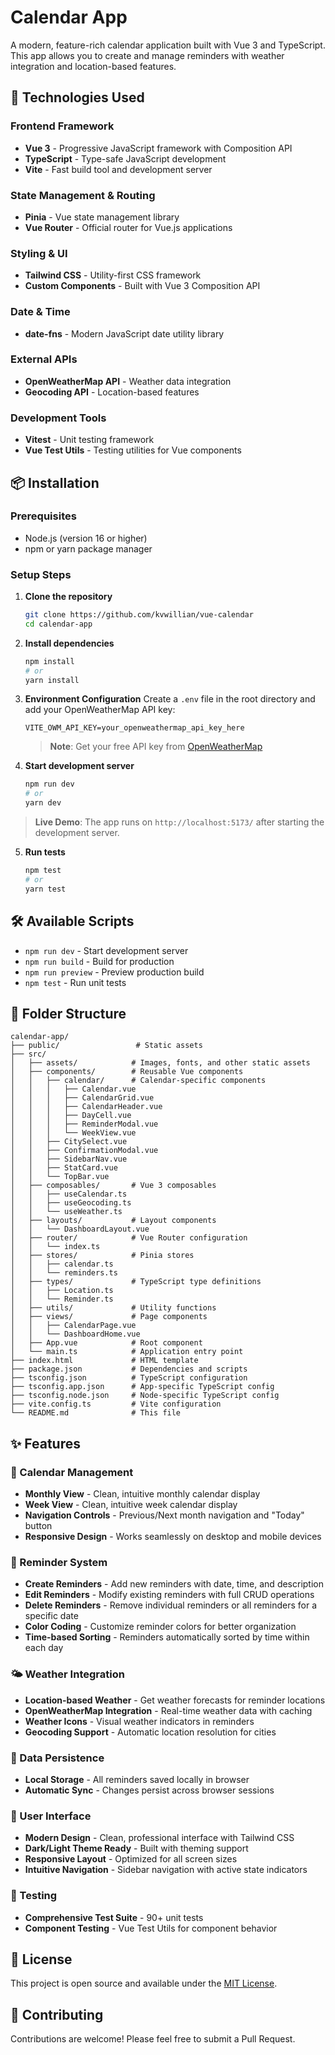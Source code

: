 # Calendar App

A modern, feature-rich calendar application built with Vue 3 and TypeScript. This app allows you to create and manage reminders with weather integration and location-based features.

## 🚀 Technologies Used

### Frontend Framework
- **Vue 3** - Progressive JavaScript framework with Composition API
- **TypeScript** - Type-safe JavaScript development
- **Vite** - Fast build tool and development server

### State Management & Routing
- **Pinia** - Vue state management library
- **Vue Router** - Official router for Vue.js applications

### Styling & UI
- **Tailwind CSS** - Utility-first CSS framework
- **Custom Components** - Built with Vue 3 Composition API

### Date & Time
- **date-fns** - Modern JavaScript date utility library

### External APIs
- **OpenWeatherMap API** - Weather data integration
- **Geocoding API** - Location-based features

### Development Tools
- **Vitest** - Unit testing framework
- **Vue Test Utils** - Testing utilities for Vue components

## 📦 Installation

### Prerequisites
- Node.js (version 16 or higher)
- npm or yarn package manager

### Setup Steps

1. **Clone the repository**
   ```bash
   git clone https://github.com/kvwillian/vue-calendar
   cd calendar-app
   ```

2. **Install dependencies**
   ```bash
   npm install
   # or
   yarn install
   ```

3. **Environment Configuration**
   Create a `.env` file in the root directory and add your OpenWeatherMap API key:
   ```env
   VITE_OWM_API_KEY=your_openweathermap_api_key_here
   ```
   
   > **Note**: Get your free API key from [OpenWeatherMap](https://openweathermap.org/api)

4. **Start development server**
   ```bash
   npm run dev
   # or
   yarn dev
   ```

> **Live Demo**: The app runs on `http://localhost:5173/` after starting the development server.


5. **Run tests**
   ```bash
   npm test
   # or
   yarn test
   ```

## 🛠️ Available Scripts

- `npm run dev` - Start development server
- `npm run build` - Build for production
- `npm run preview` - Preview production build
- `npm test` - Run unit tests

## 📁 Folder Structure

```
calendar-app/
├── public/                 # Static assets
├── src/
│   ├── assets/            # Images, fonts, and other static assets
│   ├── components/        # Reusable Vue components
│   │   ├── calendar/      # Calendar-specific components
│   │   │   ├── Calendar.vue
│   │   │   ├── CalendarGrid.vue
│   │   │   ├── CalendarHeader.vue
│   │   │   ├── DayCell.vue
│   │   │   ├── ReminderModal.vue
│   │   │   └── WeekView.vue
│   │   ├── CitySelect.vue
│   │   ├── ConfirmationModal.vue
│   │   ├── SidebarNav.vue
│   │   ├── StatCard.vue
│   │   └── TopBar.vue
│   ├── composables/       # Vue 3 composables
│   │   ├── useCalendar.ts
│   │   ├── useGeocoding.ts
│   │   └── useWeather.ts
│   ├── layouts/           # Layout components
│   │   └── DashboardLayout.vue
│   ├── router/            # Vue Router configuration
│   │   └── index.ts
│   ├── stores/            # Pinia stores
│   │   ├── calendar.ts
│   │   └── reminders.ts
│   ├── types/             # TypeScript type definitions
│   │   ├── Location.ts
│   │   └── Reminder.ts
│   ├── utils/             # Utility functions
│   ├── views/             # Page components
│   │   ├── CalendarPage.vue
│   │   └── DashboardHome.vue
│   ├── App.vue            # Root component
│   └── main.ts            # Application entry point
├── index.html             # HTML template
├── package.json           # Dependencies and scripts
├── tsconfig.json          # TypeScript configuration
├── tsconfig.app.json      # App-specific TypeScript config
├── tsconfig.node.json     # Node-specific TypeScript config
├── vite.config.ts         # Vite configuration
└── README.md              # This file
```

## ✨ Features

### 📅 Calendar Management
- **Monthly View** - Clean, intuitive monthly calendar display
- **Week View** - Clean, intuitive week calendar display
- **Navigation Controls** - Previous/Next month navigation and "Today" button
- **Responsive Design** - Works seamlessly on desktop and mobile devices

### 🔔 Reminder System
- **Create Reminders** - Add new reminders with date, time, and description
- **Edit Reminders** - Modify existing reminders with full CRUD operations
- **Delete Reminders** - Remove individual reminders or all reminders for a specific date
- **Color Coding** - Customize reminder colors for better organization
- **Time-based Sorting** - Reminders automatically sorted by time within each day

### 🌤️ Weather Integration
- **Location-based Weather** - Get weather forecasts for reminder locations
- **OpenWeatherMap Integration** - Real-time weather data with caching
- **Weather Icons** - Visual weather indicators in reminders
- **Geocoding Support** - Automatic location resolution for cities

### 💾 Data Persistence
- **Local Storage** - All reminders saved locally in browser
- **Automatic Sync** - Changes persist across browser sessions

### 🎨 User Interface
- **Modern Design** - Clean, professional interface with Tailwind CSS
- **Dark/Light Theme Ready** - Built with theming support
- **Responsive Layout** - Optimized for all screen sizes
- **Intuitive Navigation** - Sidebar navigation with active state indicators

### 🧪 Testing
- **Comprehensive Test Suite** - 90+ unit tests
- **Component Testing** - Vue Test Utils for component behavior

## 📝 License

This project is open source and available under the [MIT License](LICENSE).

## 🤝 Contributing

Contributions are welcome! Please feel free to submit a Pull Request.